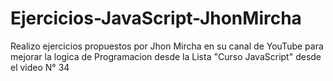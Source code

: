 # Ejercicios-JavaScript-JhonMircha
Realizo ejercicios propuestos por Jhon Mircha en su canal de YouTube para mejorar la logica de Programacion desde la Lista "Curso JavaScript" desde el video N° 34
